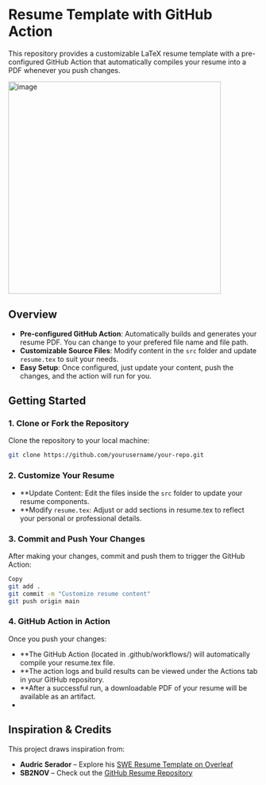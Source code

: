 # Resume Template with GitHub Action

This repository provides a customizable LaTeX resume template with a pre-configured GitHub Action that automatically compiles your resume into a PDF whenever you push changes.

<img width="428" alt="image" src="https://github.com/user-attachments/assets/429f0c3e-949f-4837-bdb5-c6a818396401" />

## Overview

- **Pre-configured GitHub Action**: Automatically builds and generates your resume PDF. You can change to your prefered file name and file path.
- **Customizable Source Files**: Modify content in the `src` folder and update `resume.tex` to suit your needs.
- **Easy Setup**: Once configured, just update your content, push the changes, and the action will run for you.

## Getting Started

### 1. Clone or Fork the Repository

Clone the repository to your local machine:

```bash
git clone https://github.com/yourusername/your-repo.git
```

### 2. Customize Your Resume
- **Update Content: Edit the files inside the `src` folder to update your resume components.
- **Modify `resume.tex`: Adjust or add sections in resume.tex to reflect your personal or professional details.

### 3. Commit and Push Your Changes
After making your changes, commit and push them to trigger the GitHub Action:

```bash
Copy
git add .
git commit -m "Customize resume content"
git push origin main
```

### 4. GitHub Action in Action

Once you push your changes:

- **The GitHub Action (located in .github/workflows/) will automatically compile your resume.tex file.
- **The action logs and build results can be viewed under the Actions tab in your GitHub repository.
- **After a successful run, a downloadable PDF of your resume will be available as an artifact.
- 
## Inspiration & Credits

This project draws inspiration from:

- **Audric Serador** – Explore his [SWE Resume Template on Overleaf](https://www.overleaf.com/latex/templates/swe-resume-template/bznbzdprjfyy)
- **SB2NOV** – Check out the [GitHub Resume Repository](https://github.com/sb2nov/resume)

